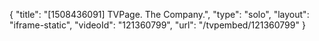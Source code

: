 {
    "title": "[1508436091] TVPage. The Company.",
    "type": "solo",
    "layout": "iframe-static",
    "videoId": "121360799",
    "url": "\/tvpembed\/121360799"
}